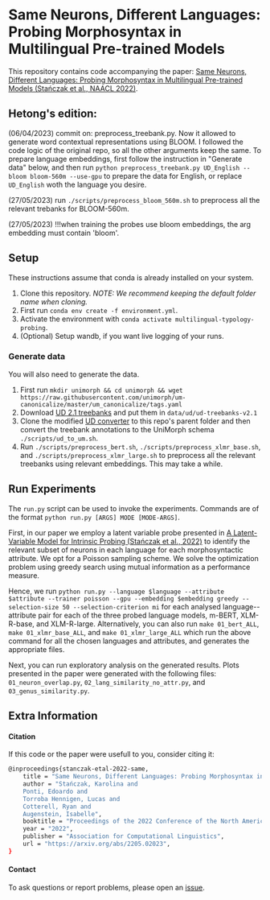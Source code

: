 # Same Neurons, Different Languages: Probing Morphosyntax in Multilingual Pre-trained Models

This repository contains code accompanying the paper: [Same Neurons, Different Languages: Probing Morphosyntax in Multilingual Pre-trained Models (Stańczak et al., NAACL 2022)](https://arxiv.org/abs/2205.02023).

## Hetong's edition: 
(06/04/2023) commit on: preprocess_treebank.py. Now it allowed to generate word contextual representations using BLOOM. I followed the code logic of the original repo, so all the other arguments keep the same. To prepare language embeddings, first follow the instruction in "Generate data" below, and then run `python preprocess_treebank.py UD_English --bloom bloom-560m --use-gpu` to prepare the data for English, or replace `UD_English` woth the language you desire.

(27/05/2023) run `./scripts/preprocess_bloom_560m.sh` to preprocess all the relevant trebanks for BLOOM-560m.

(27/05/2023) !!!when training the probes use bloom embeddings, the arg embedding must contain 'bloom'.

## Setup

These instructions assume that conda is already installed on your system.

1. Clone this repository. *NOTE: We recommend keeping the default folder name when cloning.*
2. First run `conda env create -f environment.yml`.
3. Activate the environment with `conda activate multilingual-typology-probing`.
4. (Optional) Setup wandb, if you want live logging of your runs.

### Generate data

You will also need to generate the data.

1. First run `mkdir unimorph && cd unimorph && wget https://raw.githubusercontent.com/unimorph/um-canonicalize/master/um_canonicalize/tags.yaml`
2. Download [UD 2.1 treebanks](https://universaldependencies.org/) and put them in `data/ud/ud-treebanks-v2.1`
3. Clone the modified [UD converter](git@github.com:ltorroba/ud-compatibility.git) to this repo's parent folder and then convert the treebank annotations to the UniMorph schema `./scripts/ud_to_um.sh`.
4. Run `./scripts/preprocess_bert.sh`, `./scripts/preprocess_xlmr_base.sh`, and `./scripts/preprocess_xlmr_large.sh` to preprocess all the relevant treebanks using relevant embeddings. This may take a while.

## Run Experiments

The `run.py` script can be used to invoke the experiments.
Commands are of the format `python run.py [ARGS] MODE [MODE-ARGS]`.

First, in our paper we employ a latent variable probe presented in [A Latent-Variable Model for Intrinsic Probing (Stańczak et al., 2022)](https://arxiv.org/abs/2201.08214) to identify the relevant subset of neurons in each language for each morphosyntactic attribute. We opt for a Poisson sampling scheme. We solve the optimization problem using greedy search using mutual information as a performance measure. 

Hence, we run `python run.py --language $language --attribute $attribute --trainer poisson --gpu --embedding $embedding greedy --selection-size 50 --selection-criterion mi` for each analysed language--attribute pair for each of the three probed language models, m-BERT, XLM-R-base, and XLM-R-large. 
Alternatively, you can also run `make 01_bert_ALL`, `make 01_xlmr_base_ALL`, and `make 01_xlmr_large_ALL` which run the above command for all the chosen languages and attributes, and generates the appropriate files.

Next, you can run exploratory analysis on the generated results. Plots presented in the paper were generated with the following files: `01_neuron_overlap.py`, `02_lang_similarity_no_attr.py`, and `03_genus_similarity.py`.


## Extra Information

#### Citation

If this code or the paper were usefull to you, consider citing it:


```bash
@inproceedings{stanczak-etal-2022-same,
    title = "Same Neurons, Different Languages: Probing Morphosyntax in Multilingual Pre-trained Models",
    author = "Stańczak, Karolina and 
    Ponti, Edoardo and 
    Torroba Hennigen, Lucas and 
    Cotterell, Ryan and 
    Augenstein, Isabelle",
    booktitle = "Proceedings of the 2022 Conference of the North American Chapter of the Association for Computational Linguistics: Human Language Technologies",
    year = "2022",
    publisher = "Association for Computational Linguistics",
    url = "https://arxiv.org/abs/2205.02023",
}
```

#### Contact

To ask questions or report problems, please open an [issue](https://github.com/copenlu/multilingual-typology-probing/issues).
